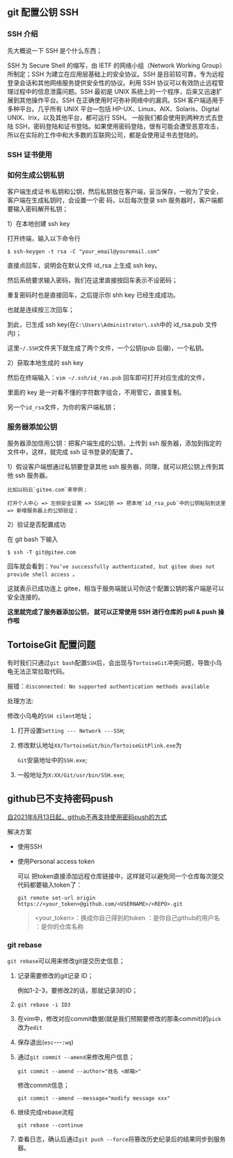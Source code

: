 ## git 配置公钥 SSH

### SSH 介绍

先大概说一下 SSH 是个什么东西；

SSH 为 Secure Shell 的缩写，由 IETF 的网络小组（Network Working Group）所制定；SSH 为建立在应用层基础上的安全协议。SSH 是目前较可靠，专为远程登录会话和其他网络服务提供安全性的协议。利用 SSH 协议可以有效防止远程管理过程中的信息泄露问题。SSH 最初是 UNIX 系统上的一个程序，后来又迅速扩展到其他操作平台。SSH 在正确使用时可弥补网络中的漏洞。SSH 客户端适用于多种平台。几乎所有 UNIX 平台—包括 HP-UX、Linux、AIX、Solaris、Digital UNIX、Irix，以及其他平台，都可运行 SSH。
一般我们都会使用到两种方式去登陆 SSH，密码登陆和证书登陆。如果使用密码登陆，很有可能会遭受恶意攻击，所以在实际的工作中和大多数的互联网公司，都是会使用证书去登陆的。

### SSH 证书使用

### 如何生成公钥私钥

客户端生成证书:私钥和公钥，然后私钥放在客户端，妥当保存，一般为了安全，客户端在生成私钥时，会设置一个密 码，以后每次登录 ssh 服务器时，客户端都要输入密码解开私钥；

1）在本地创建 ssh key

打开终端，输入以下命令行

```
$ ssh-keygen -t rsa -C "your_email@youremail.com"
```

直接点回车，说明会在默认文件 id_rsa 上生成 ssh key。

然后系统要求输入密码，我们在这里直接按回车表示不设密码；

重复密码时也是直接回车，之后提示你 shh key 已经生成成功。

也就是连续按三次回车；

到此，已生成 ssh key(在`C:\Users\Administrator\.ssh`中的 id_rsa.pub 文件内)；

这里`~/.SSH`文件夹下就生成了两个文件，一个公钥(pub 后缀)，一个私钥。

2）获取本地生成的 ssh key

然后在终端输入：`vim ~/.ssh/id_ras.pub` 回车即可打开对应生成的文件，

里面的 key 是一对看不懂的字符数字组合，不用管它，直接复制。

另一个`id_rsa`文件，为你的客户端私钥；

### 服务器添加公钥

服务器添加信用公钥：把客户端生成的公钥，上传到 ssh 服务器，添加到指定的文件中，这样，就完成 ssh 证书登录的配置了。

1）假设客户端想通过私钥要登录其他 ssh 服务器，同理，就可以把公钥上传到其他 ssh 服务器。

```
比如以码云`gitee.com`来举例；

打开个人中心 => 左侧安全设置 => SSH公钥 => 把本地`id_rsa_pub`中的公钥粘贴到这里 => 新增服务器上的公钥验证；
```

2）验证是否配置成功

在 git bash 下输入

```
$ ssh -T git@gitee.com
```

回车就会看到：`You’ve successfully authenticated, but gitee does not provide shell access 。`

这就表示已成功连上 gitee，相当于服务端就认可你这个配置公钥的客户端是可以安全连接的。

**这里就完成了服务器添加公钥， 就可以正常使用 SSH 进行仓库的 pull & push 操作啦**

## TortoiseGit 配置问题

有时我们只通过`git bash`配置`SSH`后，会出现与`TortoiseGit`冲突问题，导致小乌龟无法正常拉取代码。

报错：`disconnected: No supported authentication methods available`

处理方法:

 修改小乌龟的`SSH cilent`地址；

1. 打开设置`Setting --- Network ---SSH`;

2. 修改默认地址`XX/TortoiseGit/bin/TortoiseGitPlink.exe`为

   `Git`安装地址中的`SSH.exe`;

3. 一般地址为`X:XX/Git/usr/bin/SSH.exe`;





## github已不支持密码push

[自2021年8月13日起，github不再支持使用密码push的方式](https://www.cnblogs.com/sober-orange/p/git-token-push.html)

解决方案

- 使用SSH

- 使用Personal access token

  可以 把token直接添加远程仓库链接中，这样就可以避免同一个仓库每次提交代码都要输入token了：

  `git remote set-url origin https://<your_token>@github.com/<USERNAME>/<REPO>.git`

  > <your_token>：换成你自己得到的token
  > <USERNAME>：是你自己github的用户名
  > <REPO>：是你的仓库名称
  >





### git rebase

`git rebase`可以用来修改git提交历史信息；

1. 记录需要修改的git记录 ID；

   例如1-2-3，要修改2的话，那就记录3的ID；

2. `git rebase -i ID3`

3. 在vim中，修改对应commit数据(就是我们预期要修改的那条commit)的`pick`改为`edit`

4. 保存退出(`esc`---`:wq`)

5. 通过`git commit --amend`来修改用户信息；

   `git commit --amend --author="姓名 <邮箱>" `

   修改commit信息；

   `git commit --amend --message="modify message xxx"`

6. 继续完成rebase流程

   `git rebase --continue`

7. 查看日志，确认后通过`git push --force`将篡改历史纪录后的结果同步到服务器。
